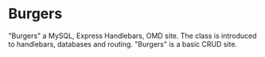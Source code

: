 # Burgers

"Burgers" a MySQL, Express Handlebars, OMD site. The class is introduced to handlebars, databases and routing. "Burgers" is a basic CRUD site.